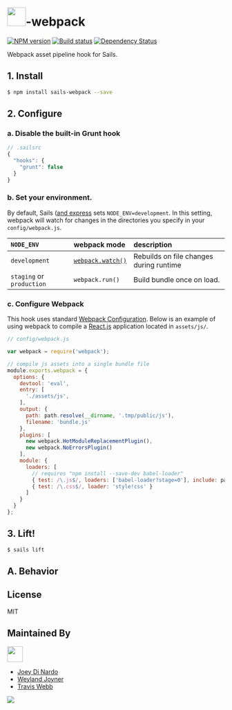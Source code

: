 # <img src="http://cdn.tjw.io/images/sails-logo.png" height='43px' />-webpack

[![NPM version][npm-image]][npm-url]
[![Build status][travis-image]][travis-url]
[![Dependency Status][daviddm-image]][daviddm-url]

Webpack asset pipeline hook for Sails.

## 1. Install
```sh
$ npm install sails-webpack --save
```

## 2. Configure

### a. Disable the built-in Grunt hook

```js
// .sailsrc
{
  "hooks": {
    "grunt": false
  }
}
```

### b. Set your environment.

By default, Sails ([and express](http://stackoverflow.com/a/16979503/291180) sets `NODE_ENV=development`.
In this setting, webpack will watch for changes in the directories you specify in your `config/webpack.js`.


| `NODE_ENV` | webpack mode | description |
|:---|:---|:---|
| `development` | [`webpack.watch()`](https://webpack.github.io/docs/configuration.html#watch) | Rebuilds on file changes during runtime |
| `staging` or `production` | `webpack.run()` | Build bundle once on load. |

### c. Configure Webpack

This hook uses standard [Webpack Configuration](https://webpack.github.io/docs/configuration.html).
Below is an example of using webpack to compile a [React.js](https://facebook.github.io/react/) application located in `assets/js/`.

```js
// config/webpack.js

var webpack = require('webpack');

// compile js assets into a single bundle file
module.exports.webpack = {
  options: {
    devtool: 'eval',
    entry: [
      './assets/js',
    ],
    output: {
      path: path.resolve(__dirname, '.tmp/public/js'),
      filename: 'bundle.js'
    },
    plugins: [
      new webpack.HotModuleReplacementPlugin(),
      new webpack.NoErrorsPlugin()
    ],
    module: {
      loaders: [
        // requires "npm install --save-dev babel-loader"
        { test: /\.js$/, loaders: ['babel-loader?stage=0'], include: path.resolve(__dirname, 'src') },
        { test: /\.css$/, loader: 'style!css' }
      ]
    }
  }
};
```

## 3. Lift!

```sh
$ sails lift
```

## A. Behavior


## License
MIT

## Maintained By
[<img src='http://i.imgur.com/zM0ynQk.jpg' height='36px'>](http://balderdash.io)
- [Joey Di Nardo](https://github.com/yejodido)
- [Weyland Joyner](https://github.com/weyj4)
- [Travis Webb](https://github.com/tjwebb)

<img src='http://i.imgur.com/NsAdNdJ.png'>

[sails-logo]: http://cdn.tjw.io/images/sails-logo.png
[sails-url]: https://sailsjs.org
[npm-image]: https://img.shields.io/npm/v/sails-webpack.svg?style=flat-square
[npm-url]: https://npmjs.org/package/sails-webpack
[travis-image]: https://img.shields.io/travis/balderdash-projects/sails-webpack.svg?style=flat-square
[travis-url]: https://travis-ci.org/balderdash-projects/sails-webpack
[daviddm-image]: http://img.shields.io/david/balderdash-projects/sails-webpack.svg?style=flat-square
[daviddm-url]: https://david-dm.org/balderdash-projects/sails-webpack
